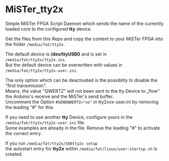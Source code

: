 # MiSTer_tty2x
Simple MiSTer FPGA Script Daemon which sends the name of the currently loaded core to the configured **tty** device.  
  
Get the files from this Repo and copy the content to your MiSTer FPGA into the folder `/media/fat/tty2x`.  
  
The default device is **/dev/ttyUSB0** and is set in `/media/fat/tty2x/tty2x.ini`.  
But the default device can be overwritten with values in `/media/fat/tty2x/tty2x-user.ini`.  
  
The only option which can be deactivated is the possiblity to disable the "first transmission".  
Means, the value "QWERTZ" will not been sent to the tty Device to „flow“ the Arduino's receive and the MiSTer's send buffer.  
Uncomment the Option `#SENDQWERTZ="no"` in tty2xxx-user.ini by removing the leading "#" for this.  
  
If you need to use another **tty** Device, configure yours in the `/media/fat/tty2x/tty2x-user.ini` file.  
Some examples are already in the file. Remove the leading "#" to activate the correct entry.  

If you run `/media/fat/tty2x/S60tty2x setup`  
the autostart entry for **tty2x** within `/media/fat/linux/user-startup.sh` is created.
